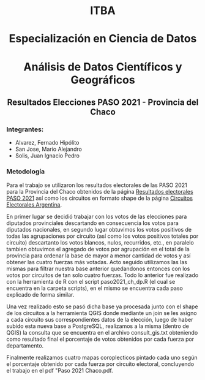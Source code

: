 # <p align="center">ITBA</p>
# <p align="center">Especialización en Ciencia de Datos</p>
# <p align="center">Análisis de Datos Científicos y Geográficos</p>
## <p align="center">Resultados Elecciones PASO 2021 - Provincia del Chaco</p>

### Integrantes:

* Alvarez, Fernado Hipólito
* San Jose, Mario Alejandro
* Solis, Juan Ignacio Pedro

### Metodología

Para el trabajo se utilizaron los resultados electorales de las PASO 2021 para la Provincia del Chaco obtenidos de la página [Resultados electorales PASO 2021]( https://www.argentina.gob.ar/elecciones/resultados-del-recuento-provisional-de-las-elecciones-paso) así como los circuitos en formato shape de la página [Circuitos Electorales Argentina](https://www.argentina.gob.ar/elecciones/resultados-del-recuento-provisional-de-las-elecciones-paso).

En primer lugar se decidió trabajar con los votos de las elecciones para diputados provinciales descartando en consecuencia los votos para diputados nacionales, en segundo lugar obtuvimos los votos positivos de todas las agrupaciones por circuito (así como los votos positivos totales por circuito) descartanto los votos blancos, nulos, recurridos, etc., en paralelo tambien obtuvimos el agregado de votos por agrupación en el total de la provincia para ordenar la base de mayor a menor cantidad de votos y así obtener las cuatro fuerzas más votadas. Acto seguido utilizamos las las mismas para filtrar nuestra base anterior quedandonos entonces con los votos por circuitos de tan solo cuatro fuerzas.
Todo lo anterior fue realizado con la herramienta de R con el script paso2021_ch_dp.R (el cual se encuentra en la carpeta scripts), en el mismo se encuentra cada paso explicado de forma similar.

Una vez realizado esto se pasó dicha base ya procesada junto con el shape de los circuitos a la herramienta QGIS donde mediante un join se les asigno a cada circuito sus correspondientes datos de la elección, luego de haber subido esta nueva base a PostgreSQL, realizamos a la misma (dentro de QGIS) la consulta que se encuentra en el archivo consult_gis.txt obteniendo como resultado final el porcentaje de votos obtenidos por cada fuerza por departamento.

Finalmente realizamos cuatro mapas coroplecticos pintado cada uno según el porcentaje obtenido por cada fuerza por circuito electoral, concluyendo el trabajo en el pdf "Paso 2021 Chaco.pdf.
